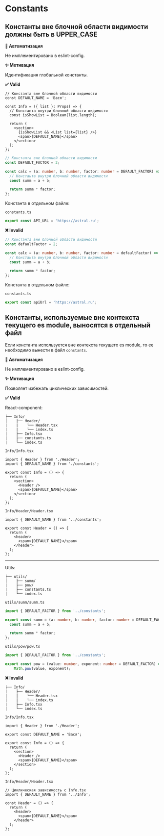 # Constants

## Константы вне блочной области видимости должны быть в UPPER_CASE

**🤖 Автоматизация**

Не имплементировано в eslint-config.

**✨ Мотивация**

Идентификация глобальной константы.

**✅ Valid**

```tsx
// Константа вне блочной области видимости
const DEFAULT_NAME = 'Вася';

const Info = ({ list }: Props) => {
  // Константа внутри блочной области видимости
  const isShowList = Boolean(list.length);

  return (
    <section>
      {isShowList && <List list={list} />}
      <span>{DEFAULT_NAME}</span>
    </section>
  );
};
```

```ts
// Константа вне блочной области видимости
const DEFAULT_FACTOR = 2;

const calc = (a: number, b: number, factor: number = DEFAULT_FACTOR) => {
  // Константа внутри блочной области видимости
  const summ = a + b;

  return summ * factor;
};
```

Константа в отдельном файле:

```constants.ts```
```ts
export const API_URL = 'https://astral.ru';
```

**❌ Invalid**

```ts
// Константа вне блочной области видимости
const defaultFactor = 2;

const calc = (a: number, b: number, factor: number = defaultFactor) => {
  // Константа внутри блочной области видимости
  const summ = a + b;

  return summ * factor;
};
```

Константа в отдельном файле:

```constants.ts```
```ts
export const apiUrl = 'https://astral.ru';
```

## Константы, используемые вне контекста текущего es module, выносятся в отдельный файл

Если константа используется вне контекста текущего es module, то ее необходимо вынести в файл `constants`.

**🤖 Автоматизация**

Не имплементировано в eslint-config.

**✨ Мотивация**

Позволяет избежать циклических зависимостей.

**✅ Valid**

React-component:

```
├── Info/
|    ├── Header/ 
|    |    └── Header.tsx
|    |    └── index.ts
|    ├── Info.tsx
|    ├── constants.ts
|    └── index.ts
```

```Info/Info.tsx```
```tsx
import { Header } from './Header';
import { DEFAULT_NAME } from './constants';

export const Info = () => {
  return (
    <section>
      <Header />
      <span>{DEFAULT_NAME}</span>
    </section>
  );
};
```

```Info/Header/Header.tsx```
```tsx
import { DEFAULT_NAME } from '../constants';

export const Header = () => {
  return (
    <header>
      <span>{DEFAULT_NAME}</span>
    </header>
  );
};
```

---

Utils:

```
├── utils/
|    ├── summ/ 
|    ├── pow/
|    ├── constants.ts
|    └── index.ts
```

```utils/summ/summ.ts```
```ts
import { DEFAULT_FACTOR } from '../constants';

export const summ = (a: number, b: number, factor: number = DEFAULT_FACTOR) => {
  const summ = a + b;

  return summ * factor;
};
```

```utils/pow/pow.ts```
```ts
import { DEFAULT_FACTOR } from '../constants';

export const pow = (value: number, exponent: number = DEFAULT_FACTOR) =>
    Math.pow(value, exponent);
```

**❌ Invalid**

```
├── Info/
|    ├── Header/ 
|    |    └── Header.tsx
|    |    └── index.ts
|    ├── Info.tsx
|    └── index.ts
```

```Info/Info.tsx```
```tsx
import { Header } from './Header';

export const DEFAULT_NAME = 'Вася';

export const Info = () => {
  return (
    <section>
      <Header />
      <span>{DEFAULT_NAME}</span>
    </section>
  );
};
```

```Info/Header/Header.tsx```
```tsx
// Циклическая зависимость с Info.tsx
import { DEFAULT_NAME } from '../Info';

const Header = () => {
  return (
    <header>
      <span>{DEFAULT_NAME}</span>
    </header>
  );
};
```
